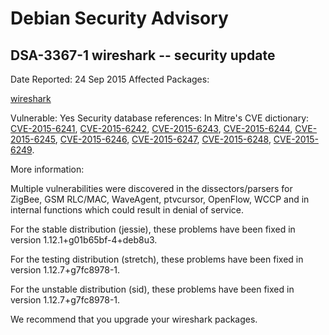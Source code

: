 
Debian Security Advisory
========================


DSA-3367-1 wireshark -- security update
---------------------------------------



Date Reported:
24 Sep 2015
Affected Packages:

[wireshark](https://packages.debian.org/src:wireshark)

Vulnerable:
Yes
Security database references:
In Mitre's CVE dictionary: [CVE-2015-6241](https://security-tracker.debian.org/tracker/CVE-2015-6241), [CVE-2015-6242](https://security-tracker.debian.org/tracker/CVE-2015-6242), [CVE-2015-6243](https://security-tracker.debian.org/tracker/CVE-2015-6243), [CVE-2015-6244](https://security-tracker.debian.org/tracker/CVE-2015-6244), [CVE-2015-6245](https://security-tracker.debian.org/tracker/CVE-2015-6245), [CVE-2015-6246](https://security-tracker.debian.org/tracker/CVE-2015-6246), [CVE-2015-6247](https://security-tracker.debian.org/tracker/CVE-2015-6247), [CVE-2015-6248](https://security-tracker.debian.org/tracker/CVE-2015-6248), [CVE-2015-6249](https://security-tracker.debian.org/tracker/CVE-2015-6249).  

More information:

Multiple vulnerabilities were discovered in the dissectors/parsers for
ZigBee, GSM RLC/MAC, WaveAgent, ptvcursor, OpenFlow, WCCP and in internal
functions which could result in denial of service.


For the stable distribution (jessie), these problems have been fixed in
version 1.12.1+g01b65bf-4+deb8u3.


For the testing distribution (stretch), these problems have been fixed
in version 1.12.7+g7fc8978-1.


For the unstable distribution (sid), these problems have been fixed in
version 1.12.7+g7fc8978-1.


We recommend that you upgrade your wireshark packages.





